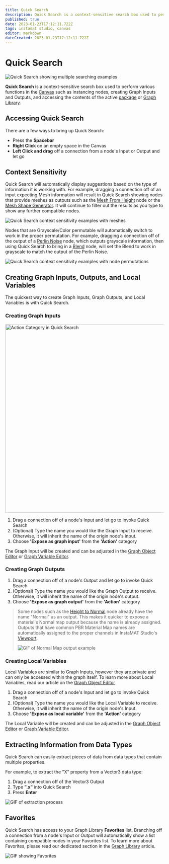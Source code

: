 ```yaml
---
title: Quick Search
description: Quick Search is a context-sensitive search box used to perform various functions in the Canvas such as instancing nodes, creating Graph Inputs and Outputs, and accessing the contents of the active package or Graph Library.
published: true
date: 2023-01-23T17:12:11.722Z
tags: instamat studio, canvas
editor: markdown
dateCreated: 2023-01-23T17:12:11.722Z
---
```


# Quick Search

<img src="Images/QS_Options.gif" alt="Quick Search showing multiple searching examples" />

**Quick Search** is a context-sensitive search box used to perform various functions in the <a href="../../Canvas_Overview.html">Canvas</a> such as instancing nodes, creating Graph Inputs and Outputs, and accessing the contents of the active <a href="Package_Management.html">package</a> or <a href="Graph_Library.html">Graph Library</a>.

## Accessing Quick Search

There are a few ways to bring up Quick Search:

- Press the **Spacebar**
- **Right Click** on an empty space in the Canvas
- **Left Click and drag** off a connection from a node's Input or Output and let go

## Context Sensitivity
Quick Search will automatically display suggestions based on the type of information it is working with. For example, dragging a connection off of an input expecting Mesh information will result in Quick Search showing nodes that provide meshes as outputs such as the <a href="">Mesh From Height</a> node or the <a href="">Mesh Shape Generator</a>. It will continue to filter out the results as you type to show any further compatible nodes.

![Quick Search context sensitivity examples with meshes](Images/QS_Mesh.gif)

Nodes that are Grayscale/Color permutable will automatically switch to work in the proper permutation. For example, dragging a connection off of the output of a <a href="">Perlin Noise</a> node, which outputs grayscale information, then using Quick Search to bring in a <a href="">Blend</a> node, will set the Blend to work in grayscale to match the output of the Perlin Noise.

![Quick Search context sensitivity examples with node permutations](Images/QS_Permutations.gif)

## Creating Graph Inputs, Outputs, and Local Variables
The quickest way to create Graph Inputs, Graph Outputs, and Local Variables is with Quick Search.

### Creating Graph Inputs

<img src="Images/QS_Expose_Input.png" alt="Action Category in Quick Search" width="600"/>

1. Drag a connection off of a node's Input and let go to invoke Quick Search
2. (Optional) Type the name you would like the Graph Input to receive. Otherwise, it will inherit the name of the origin node's input.
3. Choose **'Expose as graph input'** from the **'Action'** category

The Graph Input will be created and can be adjusted in the <a href="Graph_Object_Editor.html">Graph Object Editor</a> or <a href="Graph_Variable_Editor.html">Graph Variable Editor</a>.

### Creating Graph Outputs

1. Drag a connection off of a node's Output and let go to invoke Quick Search
2. (Optional) Type the name you would like the Graph Output to receive. Otherwise, it will inherit the name of the origin node's output.
3. Choose **'Expose as graph output'** from the **'Action'** category

> Some nodes such as the <a href="">Height to Normal</a> node already have the name "Normal" as an output. This makes it quicker to expose a material's Normal map output because the name is already assigned. Outputs that have common PBR Material Map names are automatically assigned to the proper channels in InstaMAT Studio's <a href="">Viewport</a>.
>
> ![GIF of Normal Map output example](Images/QS_Output.gif)

### Creating Local Variables
Local Variables are similar to Graph Inputs, however they are private and can only be accessed within the graph itself. To learn more about Local Variables, read our article on the <a href="/">Graph Object Editor</a>

1. Drag a connection off of a node's Input and let go to invoke Quick Search
2. (Optional) Type the name you would like the Local Variable to receive. Otherwise, it will inherit the name of the origin node's Input.
3. Choose **'Expose as local variable'** from the **'Action'** category

The Local Variable will be created and can be adjusted in the <a href="Graph_Object_Editor.html">Graph Object Editor</a> or <a href="Graph_Variable_Editor.html">Graph Variable Editor</a>.

## Extracting Information from Data Types

Quick Search can easily extract pieces of data from data types that contain multiple properties.

For example, to extract the "X" property from a Vector3 data type:

1. Drag a connection off of the Vector3 Output
2. Type **".x"** into Quick Search
3. Press **Enter**

![GIF of extraction process](Images/QS_Extract.gif)

## Favorites
Quick Search has access to your Graph Library **Favorites** list. Branching off a connection from a node's Input or Output will automatically show a list containing compatible nodes in your Favorites list. To learn more about Favorites, please read our dedicated section in the <a href="Graph_Library.html">Graph Library</a> article.

![GIF showing Favorites](Images/QS_Favorites.gif)